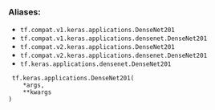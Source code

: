### Aliases:
- `tf.compat.v1.keras.applications.DenseNet201`
- `tf.compat.v1.keras.applications.densenet.DenseNet201`
- `tf.compat.v2.keras.applications.DenseNet201`
- `tf.compat.v2.keras.applications.densenet.DenseNet201`
- `tf.keras.applications.densenet.DenseNet201`

```
 tf.keras.applications.DenseNet201(
    *args,
    **kwargs
)
```
